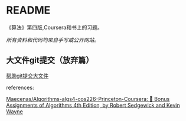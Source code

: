 # README

《算法》第四版,Coursera和书上的习题。

*所有资料和代码均来自手写或公开网站。*

## 大文件git提交（放弃篇）

[帮助git提交大文件](https://git-lfs.github.com/)

references:

[Maecenas/Algorithms-algs4-cos226-Princeton-Coursera: :100: Bonus Assignments of Algorithms 4th Edition, by Robert Sedgewick and Kevin Wayne](https://github.com/Maecenas/Algorithms-algs4-cos226-Princeton-Coursera)
